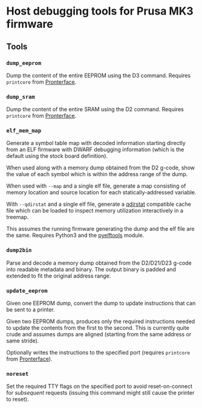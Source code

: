 # Host debugging tools for Prusa MK3 firmware

## Tools

### ``dump_eeprom``

Dump the content of the entire EEPROM using the D3 command.
Requires ``printcore`` from [Pronterface].

### ``dump_sram``

Dump the content of the entire SRAM using the D2 command.
Requires ``printcore`` from [Pronterface].

### ``elf_mem_map``

Generate a symbol table map with decoded information starting directly from an ELF firmware with DWARF debugging information (which is the default using the stock board definition).

When used along with a memory dump obtained from the D2 g-code, show the value of each symbol which is within the address range of the dump.

When used with ``--map`` and a single elf file, generate a map consisting of memory location and source location for each statically-addressed variable.

With ``--qdirstat`` and a single elf file, generate a [qdirstat](https://github.com/shundhammer/qdirstat) compatible cache file which can be loaded to inspect memory utilization interactively in a treemap.

This assumes the running firmware generating the dump and the elf file are the same.
Requires Python3 and the [pyelftools](https://github.com/eliben/pyelftools) module.

### ``dump2bin``

Parse and decode a memory dump obtained from the D2/D21/D23 g-code into readable metadata and binary. The output binary is padded and extended to fit the original address range.

### ``update_eeprom``

Given one EEPROM dump, convert the dump to update instructions that can be sent to a printer.

Given two EEPROM dumps, produces only the required instructions needed to update the contents from the first to the second. This is currently quite crude and assumes dumps are aligned (starting from the same address or same stride).

Optionally writes the instructions to the specified port (requires ``printcore`` from [Pronterface]).

### ``noreset``

Set the required TTY flags on the specified port to avoid reset-on-connect for *subsequent* requests (issuing this command might still cause the printer to reset).


[Pronterface]: https://github.com/kliment/Printrun
